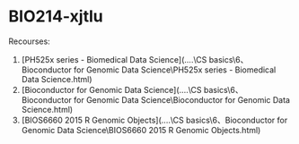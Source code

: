# BIO214-xjtlu



Recourses:

1.  [PH525x series - Biomedical Data Science](..\..\CS basics\6、Bioconductor for Genomic Data Science\PH525x series - Biomedical Data Science.html) 
2.  [Bioconductor for Genomic Data Science](..\..\CS basics\6、Bioconductor for Genomic Data Science\Bioconductor for Genomic Data Science.html) 
3.  [BIOS6660 2015 R Genomic Objects](..\..\CS basics\6、Bioconductor for Genomic Data Science\BIOS6660 2015 R Genomic Objects.html) 

